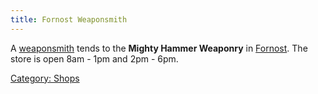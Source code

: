 ```yaml
---
title: Fornost Weaponsmith
---
```


A [weaponsmith](weaponsmith "wikilink") tends to the **Mighty Hammer
Weaponry** in [Fornost](Fornost "wikilink"). The store is open 8am - 1pm
and 2pm - 6pm.

[Category: Shops](Category:_Shops "wikilink")